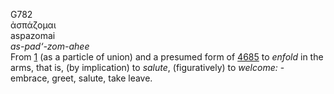 G782  
ἀσπάζομαι  
aspazomai  
*as-pad‘-zom-ahee*  
From [1](g0001) (as a particle of union) and a presumed form of
[4685](g4685) to *enfold* in the arms, that is, (by implication) to
*salute*, (figuratively) to *welcome:* - embrace, greet, salute, take
leave.  
